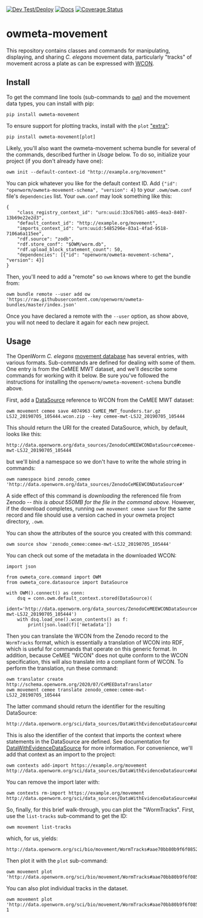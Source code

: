 [![Dev Test/Deploy](https://github.com/openworm/owmeta-movement/actions/workflows/dev-test.yml/badge.svg)](https://github.com/openworm/owmeta-movement/actions/workflows/dev-test.yml)
[![Docs](https://readthedocs.org/projects/owmeta-movement/badge/?version=latest)](https://owmeta-movement.readthedocs.io/en/latest)
[![Coverage Status](https://coveralls.io/repos/github/openworm/owmeta-movement/badge.svg?branch=master)](https://coveralls.io/github/openworm/owmeta-movement?branch=master)

owmeta-movement
===============
This repository contains classes and commands for manipulating, displaying, and
sharing *C. elegans* movement data, particularly "tracks" of movement across a
plate as can be expressed with [WCON][WCON].

[WCON]: https://github.com/openworm/tracker-commons/

Install
-------
To get the command line tools (sub-commands to [`owm`][owmeta-cli]) and the
movement data types, you can install with pip:

    pip install owmeta-movement

To ensure support for plotting tracks, install with the `plot`
["extra"][pep508]:

    pip install owmeta-movement[plot]

Likely, you'll also want the owmeta-movement schema bundle for several of the
commands, described further in *Usage* below. To do so, initialize your project
(if you don't already have one):

    owm init --default-context-id "http://example.org/movement"

You can pick whatever you like for the default context ID. Add `{"id":
"openworm/owmeta-movement-schema", "version": 4}` to your `.owm/owm.conf`
file's `dependencies` list. Your `owm.conf` may look something like this:

    {
        "class_registry_context_id": "urn:uuid:33c67b01-a865-4ea3-8407-13b69e22e2d3",
        "default_context_id": "http://example.org/movement",
        "imports_context_id": "urn:uuid:5485296e-83a1-4fad-9518-7106a6a115ee",
        "rdf.source": "zodb",
        "rdf.store_conf": "$OWM/worm.db",
        "rdf.upload_block_statement_count": 50,
        "dependencies": [{"id": "openworm/owmeta-movement-schema", "version": 4}]
    }

Then, you'll need to add a "remote" so `owm` knows where to get the bundle
from:

    owm bundle remote --user add ow 'https://raw.githubusercontent.com/openworm/owmeta-bundles/master/index.json'

Once you have declared a remote with the `--user` option, as show above, you
will not need to declare it again for each new project.

<!--TODO: Upload an owmeta-movement-schema bundle-->

[owmeta-cli]: https://owmeta-core.readthedocs.io/en/latest/command.html
[pep508]: https://www.python.org/dev/peps/pep-0508/#extras

Usage
-----
The OpenWorm *C. elegans* [movement database][OWMD] has several entries, with
various formats. Sub-commands are defined for dealing with some of them. One
entry is from the CeMEE MWT dataset, and we'll describe some commands for
working with it below. Be sure you've followed the instructions for installing
the `openworm/owmeta-movement-schema` bundle above.

First, add a [DataSource][datasource] reference to WCON from the CeMEE MWT
dataset:

    owm movement cemee save 4074963 CeMEE_MWT_founders.tar.gz LSJ2_20190705_105444.wcon.zip --key cemee-mwt-LSJ2_20190705_105444 

This should return the URI for the created DataSource, which, by default, looks
like this:

    http://data.openworm.org/data_sources/ZenodoCeMEEWCONDataSource#cemee-mwt-LSJ2_20190705_105444

but we'll bind a namespace so we don't have to write the whole string in commands:

    owm namespace bind zenodo_cemee 'http://data.openworm.org/data_sources/ZenodoCeMEEWCONDataSource#'


A side effect of this command is *downloading* the referenced file from Zenodo
-- _this is about 550MB for the file in the command above_. However, if the
download completes, running `owm movement cemee save` for the same record and
file should use a version cached in your owmeta project directory, `.owm`.

You can show the attributes of the source you created with this command:

    owm source show 'zenodo_cemee:cemee-mwt-LSJ2_20190705_105444'

You can check out some of the metadata in the downloaded WCON:

    import json

    from owmeta_core.command import OWM
    from owmeta_core.datasource import DataSource

    with OWM().connect() as conn:
        dsq = conn.owm.default_context.stored(DataSource)(
                ident='http://data.openworm.org/data_sources/ZenodoCeMEEWCONDataSource#cemee-mwt-LSJ2_20190705_105444')
        with dsq.load_one().wcon_contents() as f:
            print(json.load(f)['metadata'])

Then you can translate the WCON from the Zenodo record to the `WormTracks`
format, which is essentially a translation of WCON into RDF, which is useful
for commands that operate on this generic format. In addition, because CeMEE
"WCON" does not quite conform to the WCON specification, this will also
translate into a compliant form of WCON. To perform the translation, run these
command:

    owm translator create http://schema.openworm.org/2020/07/CeMEEDataTranslator
    owm movement cemee translate zenodo_cemee:cemee-mwt-LSJ2_20190705_105444

The latter command should return the identifier for the resulting DataSource:

    http://data.openworm.org/sci/data_sources/DataWithEvidenceDataSource#a86e368bfb698cf16647f441a304d6ec9

This is also the identifier of the context that imports the context where
statements in the DataSource are defined. See documentation for
[DataWithEvidenceDataSource][DWEDS] for more information. For convenience,
we'll add that context as an import to the project:

    owm contexts add-import https://example.org/movement http://data.openworm.org/sci/data_sources/DataWithEvidenceDataSource#a86e368bfb698cf16647f441a304d6ec9

You can remove the import later with:

    owm contexts rm-import https://example.org/movement http://data.openworm.org/sci/data_sources/DataWithEvidenceDataSource#a86e368bfb698cf16647f441a304d6ec9

So, finally, for this brief walk-through, you can plot the "WormTracks". First, use
the `list-tracks` sub-command to get the ID:

    owm movement list-tracks

which, for us, yields:

    http://data.openworm.org/sci/bio/movement/WormTracks#aae70bb80b9f6f08528fa08b1e269423f

Then plot it with the `plot` sub-command:

    owm movement plot 'http://data.openworm.org/sci/bio/movement/WormTracks#aae70bb80b9f6f08528fa08b1e269423f'

You can also plot individual tracks in the dataset.

    owm movement plot 'http://data.openworm.org/sci/bio/movement/WormTracks#aae70bb80b9f6f08528fa08b1e269423f' 1

[OWMD]: https://zenodo.org/communities/open-worm-movement-database/
[datasource]: https://owmeta-core.readthedocs.io/en/latest/api/owmeta_core.datasource.html#owmeta_core.datasource.DataSource
[DWEDS]: https://owmeta.readthedocs.io/en/latest/api/owmeta.data_trans.data_with_evidence_ds.html#owmeta.data_trans.data_with_evidence_ds.DataWithEvidenceDataSource


